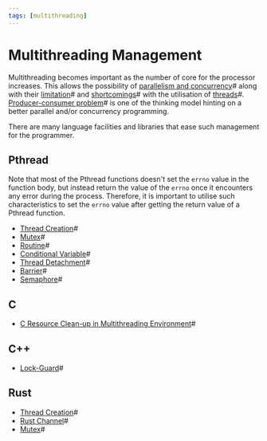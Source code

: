 ```yaml
---
tags: [multithreading]
---
```


# Multithreading Management

Multithreading becomes important as the number of core for the processor
increases. This allows the possibility of [parallelism and concurrency](202202011649.md)#
along with their [limitation](202202011808.md)# and
[shortcomings](202202011815.md)# with the utilisation of
[threads](202112061044.md)#. [Producer-consumer problem](202201301240.md)# is
one of the thinking model hinting on a better parallel and/or concurrency
programming.

There are many language facilities and libraries that ease such management for
the programmer.

## Pthread

Note that most of the Pthread functions doesn't set the `errno` value in the
function body, but instead return the value of the `errno` once it encounters
any error during the process. Therefore, it is important to utilise such
characteristics to set the `errno` value after getting the return value of a
Pthread function.


- [Thread Creation](202112061056.md)#
- [Mutex](202112061117.md)#
- [Routine](202112061141.md)#
- [Conditional Variable](202112132216.md)#
- [Thread Detachment](202112132306.md)#
- [Barrier](202112262322.md)#
- [Semaphore](202201291602.md)#

## C
- [C Resource Clean-up in Multithreading Environment](202206281755.md)#

## C++

- [Lock-Guard](202202011842.md)#

## Rust

- [Thread Creation](202207171541.md)#
- [Rust Channel](202207171825.md)#
- [Mutex](202207172109.md)#
